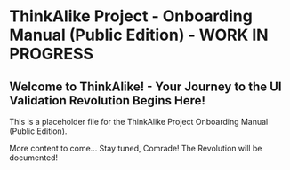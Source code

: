 # ThinkAlike Project - Onboarding Manual (Public Edition) - WORK IN PROGRESS

## Welcome to ThinkAlike! - Your Journey to the UI Validation Revolution Begins Here!

This is a placeholder file for the ThinkAlike Project Onboarding Manual (Public Edition).

More content to come...  Stay tuned, Comrade!  The Revolution will be documented!
